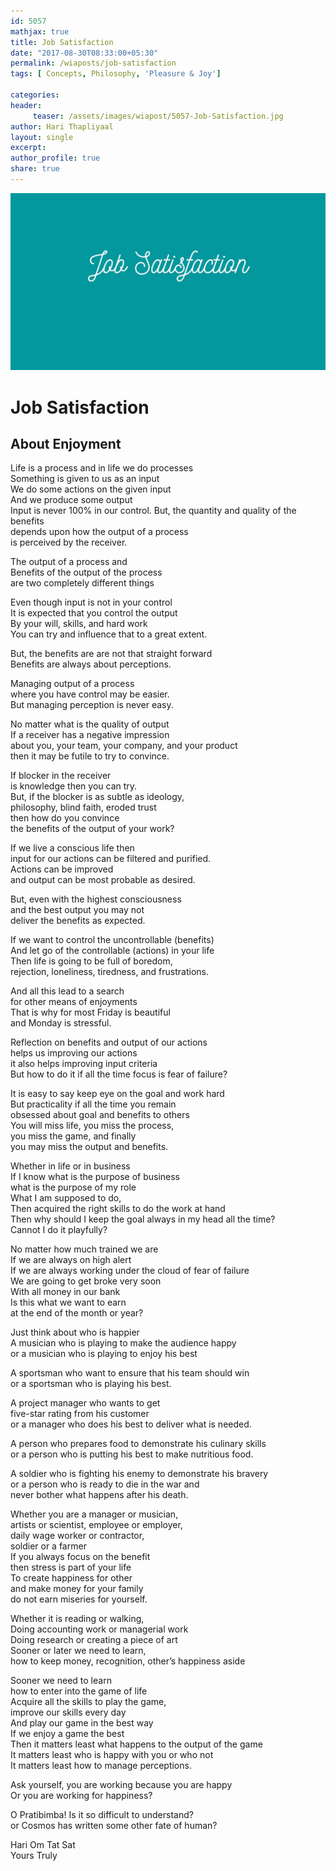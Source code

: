 ```yaml
--- 
id: 5057
mathjax: true  
title: Job Satisfaction
date: "2017-08-30T08:33:00+05:30"
permalink: /wiaposts/job-satisfaction
tags: [ Concepts, Philosophy, 'Pleasure & Joy']    

categories: 
header:
     teaser: /assets/images/wiapost/5057-Job-Satisfaction.jpg
author: Hari Thapliyaal 
layout: single
excerpt:  
author_profile: true 
share: true 
---
```


![Job Satisfaction](/assets/images/wiapost/5057-Job-Satisfaction.jpg)     
   
# Job Satisfaction
## About Enjoyment    
   
Life is a process and in life we do processes     
Something is given to us as an input     
We do some actions on the given input     
And we produce some output     
Input is never 100% in our control. But, the quantity and quality of the benefits     
depends upon how the output of a process     
is perceived by the receiver.    
    
The output of a process and     
Benefits of the output of the process     
are two completely different things    
    
Even though input is not in your control     
It is expected that you control the output     
By your will, skills, and hard work     
You can try and influence that to a great extent.    
    
But, the benefits are are not that straight forward     
Benefits are always about perceptions.    
    
Managing output of a process     
where you have control may be easier.     
But managing perception is never easy.    
    
No matter what is the quality of output     
If a receiver has a negative impression     
about you, your team, your company, and your product     
then it may be futile to try to convince.    
    
If blocker in the receiver     
is knowledge then you can try.     
But, if the blocker is as subtle as ideology,     
philosophy, blind faith, eroded trust     
then how do you convince     
the benefits of the output of your work?    
    
If we live a conscious life then     
input for our actions can be filtered and purified.     
Actions can be improved     
and output can be most probable as desired.    
    
But, even with the highest consciousness     
and the best output you may not     
deliver the benefits as expected.    
    
If we want to control the uncontrollable (benefits)     
And let go of the controllable (actions) in your life     
Then life is going to be full of boredom,     
rejection, loneliness, tiredness, and frustrations.    
    
And all this lead to a search     
for other means of enjoyments     
That is why for most Friday is beautiful     
and Monday is stressful.    
    
Reflection on benefits and output of our actions     
helps us improving our actions     
it also helps improving input criteria     
But how to do it if all the time focus is fear of failure?    
    
It is easy to say keep eye on the goal and work hard     
But practicality if all the time you remain     
obsessed about goal and benefits to others     
You will miss life, you miss the process,     
you miss the game, and finally     
you may miss the output and benefits.    
    
Whether in life or in business     
If I know what is the purpose of business     
what is the purpose of my role     
What I am supposed to do,     
Then acquired the right skills to do the work at hand     
Then why should I keep the goal always in my head all the time?     
Cannot I do it playfully?    
    
No matter how much trained we are     
If we are always on high alert     
If we are always working under the cloud of fear of failure     
We are going to get broke very soon     
With all money in our bank     
Is this what we want to earn     
at the end of the month or year?    
    
Just think about who is happier     
A musician who is playing to make the audience happy     
or a musician who is playing to enjoy his best    
    
A sportsman who want to ensure that his team should win     
or a sportsman who is playing his best.    
    
A project manager who wants to get     
five-star rating from his customer     
or a manager who does his best to deliver what is needed.    
    
A person who prepares food to demonstrate his culinary skills     
or a person who is putting his best to make nutritious food.    
    
A soldier who is fighting his enemy to demonstrate his bravery     
or a person who is ready to die in the war and     
never bother what happens after his death.    
    
Whether you are a manager or musician,     
artists or scientist, employee or employer,     
daily wage worker or contractor,     
soldier or a farmer     
If you always focus on the benefit     
then stress is part of your life     
To create happiness for other     
and make money for your family     
do not earn miseries for yourself.    
    
Whether it is reading or walking,     
Doing accounting work or managerial work     
Doing research or creating a piece of art     
Sooner or later we need to learn,     
how to keep money, recognition, other’s happiness aside    
    
Sooner we need to learn     
how to enter into the game of life     
Acquire all the skills to play the game,     
improve our skills every day     
And play our game in the best way     
If we enjoy a game the best     
Then it matters least what happens to the output of the game     
It matters least who is happy with you or who not     
It matters least how to manage perceptions.    
    
Ask yourself, you are working because you are happy     
Or you are working for happiness?    
    
O Pratibimba! Is it so difficult to understand?     
or Cosmos has written some other fate of human?    
    
Hari Om Tat Sat     
Yours Truly    
